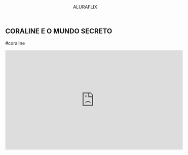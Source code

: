 
<html lang="pt─br">
<head>
    <link rel="stylesheet" href="style.css" />
    <title>Aluraflix</title>
</head>

<body>

<header>ALURAFLIX</header>

<section>
<div>
<h1>CORALINE E O MUNDO SECRETO</h1>
<p>#coraline</p>
</div>

<div>
<iframe <iframe width="560" height="315" src="https://www.youtube.com/embed/d5cZZWRpU4U?si=-F0GmDekZK5Vk5vI" title="YouTube video player" frameborder="0" allow="accelerometer; autoplay; clipboard-write; encrypted-media; gyroscope; picture-in-picture; web-share" referrerpolicy="strict-origin-when-cross-origin" allowfullscreen></iframe>
</div>
</section>

</body>


</html>